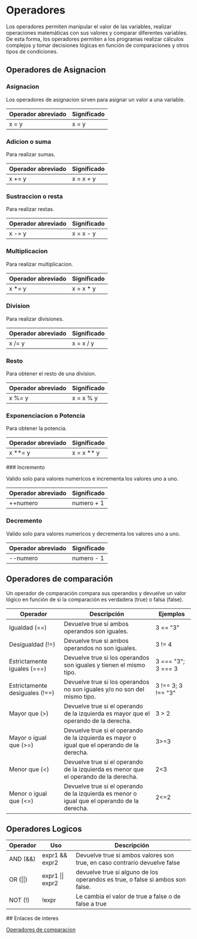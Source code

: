 # Operadores

Los operadores permiten manipular el valor de las variables, realizar operaciones matemáticas con sus valores y comparar diferentes variables. De esta forma, los operadores permiten a los programas realizar cálculos complejos y tomar decisiones lógicas en función de comparaciones y otros tipos de condiciones.

## Operadores de Asignacion

### Asignacion

Los operadores de asignacion sirven para asignar un valor a una variable.

| Operador abreviado  | Significado |
| ------------- | ------------- |
| x = y | x = y |

### Adicion o suma

Para realizar sumas.

| Operador abreviado | Significado |
| ------------- | ------------- |
| x += y | x = x + y |

### Sustraccion o resta

Para realizar restas.

| Operador abreviado | Significado |
| ------------- | ------------- |
| x -= y | x = x - y |

### Multiplicacion

Para realizar multiplicacion.

| Operador abreviado | Significado |
| ------------- | ------------- |
| x *= y | x = x * y |

### Division

Para realizar divisiones.

| Operador abreviado | Significado |
| ------------- | ------------- |
| x /= y | x = x / y |

### Resto

Para obtener el resto de una division.

| Operador abreviado  | Significado |
| ------------- | ------------- |
| x %= y | x = x % y |

### Exponenciacion o Potencia

Para obtener la potencia.

| Operador abreviado | Significado |
| ------------- | ------------- |
| x **= y | x = x ** y |

### Incremento

Valido solo para valores numericos e incrementa los valores uno a uno.

| Operador abreviado | Significado |
| ------------- | ------------- |
| ++numero | numero + 1 |

### Decremento

Valido solo para valores numericos y decrementa los valores uno a uno.

| Operador abreviado  | Significado |
| ------------- | ------------- |
| --numero | numero - 1 |

## Operadores de comparación

Un operador de comparación compara sus operandos y devuelve un valor lógico en función de si la comparación es verdadera (true) o falsa (false).

| Operador | Descripción | Ejemplos |
| ------------- | ------------- | ------------- |
| Igualdad (==) | Devuelve true si ambos operandos son iguales. | 3 == "3" |
| Desigualdad (!=) | Devuelve true si ambos operandos no son iguales. | 3 != 4 |
| Estrictamente iguales (===) | Devuelve true si los operandos son iguales y tienen el mismo tipo.  | 3 === "3"; 3 === 3 |
| Estrictamente desiguales (!==) | Devuelve true si los operandos no son iguales y/o no son del mismo tipo.  | 3 !== 3; 3 !== "3" |
| Mayor que (>) | Devuelve true si el operando de la izquierda es mayor que el operando de la derecha.  | 3 > 2 |
| Mayor o igual que (>=) | Devuelve true si el operando de la izquierda es mayor o igual que el operando de la derecha. | 3>=3 |
| Menor que (<) | Devuelve true si el operando de la izquierda es menor que el operando de la derecha.  | 2<3 |
| Menor o igual que (<=) | Devuelve true si el operando de la izquierda es menor o igual que el operando de la derecha.  | 2<=2 |

## Operadores Logicos

| Operador  | Uso | Descripción |
| ------------- | ------------- | ------------- |
| AND (&&) | expr1 && expr2 | Devuelve true si ambos valores son true, en caso contrario devuelve false |
| OR (\|\|) | expr1 \|\| expr2 | devuelve true si alguno de los operandos es true, o false si ambos son false. |
| NOT (!) | !expr | Le cambia el valor de true a false o de false a true |

## Enlaces de interes

[Operadores de comparacion](https://developer.mozilla.org/es/docs/Web/JavaScript/Guide/Expressions_and_Operators#Operadores_de_comparaci%C3%B3n)